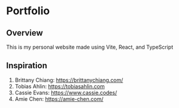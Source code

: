 # Portfolio 

## Overview
This is my personal website made using Vite, React, and TypeScript

## Inspiration
1. Brittany Chiang: https://brittanychiang.com/
2. Tobias Ahlin: https://tobiasahlin.com
3. Cassie Evans: https://www.cassie.codes/
4. Amie Chen: https://amie-chen.com/
